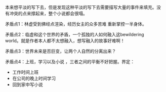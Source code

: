 本来想平淡的写下去，但是发现这种平淡的写下去需要描写大量的事件来填充。没有冲突的点来撑起来，整个小说都会很塌。

矛盾点1：林虚受到佛经点渲染，经历女主的众多苦难 重新掌控一半身体。

矛盾点2：临虚和这个世界的矛盾，一个孤独的人如何融入这bewildering world。就是作者本人都不太想融入，想写融入的故事好难啊！

矛盾点3：世界未来是否巨变，让两个人自然的分离出来？





矛盾点4：上班，学习以及小说 ，三者之间的平衡不好把握。界定：

- 工作时间上班
- 在公司的晚上时间学习
- 回到家中写小说